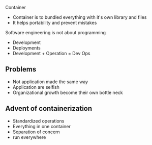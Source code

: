 Container

- Container is to bundled everything with it's own library and files
- It helps portability and prevent mistakes

Software engineering is not about programming

- Development
- Deployments
- Development + Operation = Dev Ops

## Problems

- Not application made the same way
- Application are selfish
- Organizational growth become their own bottle neck

## Advent of containerization

- Standardized operations
- Everything in one container
- Separation of concern
- run everywhere

